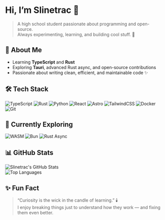 # Hi, I’m Slinetrac 👋

> A high school student passionate about programming and open-source.  
> Always experimenting, learning, and building cool stuff. 🚀


## 🌱 About Me
- Learning **TypeScript** and **Rust**  
- Exploring **Tauri**, advanced Rust async, and open-source contributions  
- Passionate about writing clean, efficient, and maintainable code ✨  


## 🛠 Tech Stack
![TypeScript](https://img.shields.io/badge/TypeScript-3178C6?style=for-the-badge&logo=typescript&logoColor=white)
![Rust](https://img.shields.io/badge/Rust-000000?style=for-the-badge&logo=rust&logoColor=white)
![Python](https://img.shields.io/badge/Python-3776AB?style=for-the-badge&logo=python&logoColor=white)
![React](https://img.shields.io/badge/React-61DAFB?style=for-the-badge&logo=react&logoColor=black)
![Astro](https://img.shields.io/badge/Astro-FF5F01?style=for-the-badge&logo=astro&logoColor=white)
![TailwindCSS](https://img.shields.io/badge/Tailwind-06B6D4?style=for-the-badge&logo=tailwindcss&logoColor=white)
![Docker](https://img.shields.io/badge/Docker-2496ED?style=for-the-badge&logo=docker&logoColor=white)
![Git](https://img.shields.io/badge/Git-F05032?style=for-the-badge&logo=git&logoColor=white)


## 🚀 Currently Exploring
![WASM](https://img.shields.io/badge/WebAssembly-654FF0?style=for-the-badge&logo=webassembly&logoColor=white)
![Bun](https://img.shields.io/badge/Bun-000000?style=for-the-badge&logo=bun&logoColor=white)
![Rust Async](https://img.shields.io/badge/Rust%20Async-DEA584?style=for-the-badge&logo=rust&logoColor=black)


## 📊 GitHub Stats
![Slinetrac's GitHub Stats](https://github-readme-stats.vercel.app/api?username=Slinetrac&show_icons=true&theme=tokyonight&hide_border=true&count_private=true)  
![Top Languages](https://github-readme-stats.vercel.app/api/top-langs/?username=Slinetrac&layout=compact&theme=tokyonight&hide_border=true)


## ✨ Fun Fact
> “Curiosity is the wick in the candle of learning.” 🕯️  
I enjoy breaking things just to understand how they work — and fixing them even better.
